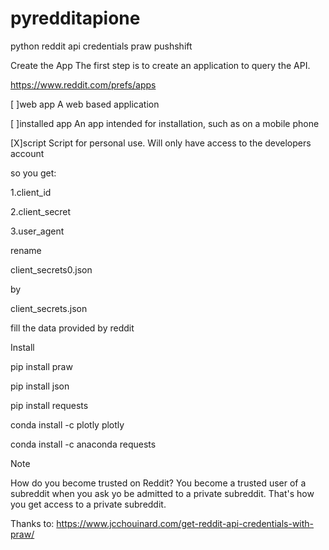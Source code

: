 # pyredditapione
python reddit api credentials praw pushshift

Create the App The first step is to create an application to query the API.

https://www.reddit.com/prefs/apps

[ ]web app A web based application

[ ]installed app An app intended for installation, such as on a mobile phone

[X]script Script for personal use. Will only have access to the developers account

so you get:

1.client_id

2.client_secret

3.user_agent

rename

client_secrets0.json

by

client_secrets.json

fill the data provided by reddit

Install

pip install praw

pip install json

pip install requests

conda install -c plotly plotly

conda install -c anaconda requests

Note

How do you become trusted on Reddit? You become a trusted user of a subreddit when you ask yo be admitted to a private subreddit. That's how you get access to a private subreddit.

Thanks to: https://www.jcchouinard.com/get-reddit-api-credentials-with-praw/
